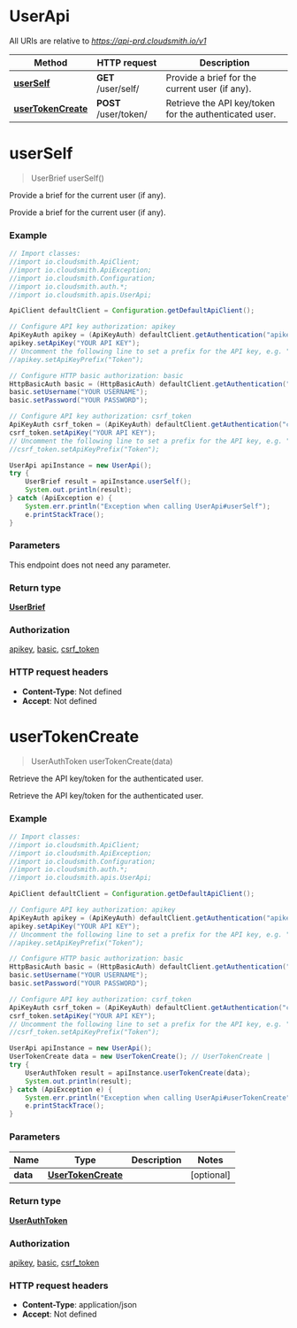 # UserApi

All URIs are relative to *https://api-prd.cloudsmith.io/v1*

Method | HTTP request | Description
------------- | ------------- | -------------
[**userSelf**](UserApi.md#userSelf) | **GET** /user/self/ | Provide a brief for the current user (if any).
[**userTokenCreate**](UserApi.md#userTokenCreate) | **POST** /user/token/ | Retrieve the API key/token for the authenticated user.


<a name="userSelf"></a>
# **userSelf**
> UserBrief userSelf()

Provide a brief for the current user (if any).

Provide a brief for the current user (if any).

### Example
```java
// Import classes:
//import io.cloudsmith.ApiClient;
//import io.cloudsmith.ApiException;
//import io.cloudsmith.Configuration;
//import io.cloudsmith.auth.*;
//import io.cloudsmith.apis.UserApi;

ApiClient defaultClient = Configuration.getDefaultApiClient();

// Configure API key authorization: apikey
ApiKeyAuth apikey = (ApiKeyAuth) defaultClient.getAuthentication("apikey");
apikey.setApiKey("YOUR API KEY");
// Uncomment the following line to set a prefix for the API key, e.g. "Token" (defaults to null)
//apikey.setApiKeyPrefix("Token");

// Configure HTTP basic authorization: basic
HttpBasicAuth basic = (HttpBasicAuth) defaultClient.getAuthentication("basic");
basic.setUsername("YOUR USERNAME");
basic.setPassword("YOUR PASSWORD");

// Configure API key authorization: csrf_token
ApiKeyAuth csrf_token = (ApiKeyAuth) defaultClient.getAuthentication("csrf_token");
csrf_token.setApiKey("YOUR API KEY");
// Uncomment the following line to set a prefix for the API key, e.g. "Token" (defaults to null)
//csrf_token.setApiKeyPrefix("Token");

UserApi apiInstance = new UserApi();
try {
    UserBrief result = apiInstance.userSelf();
    System.out.println(result);
} catch (ApiException e) {
    System.err.println("Exception when calling UserApi#userSelf");
    e.printStackTrace();
}
```

### Parameters
This endpoint does not need any parameter.

### Return type

[**UserBrief**](UserBrief.md)

### Authorization

[apikey](../README.md#apikey), [basic](../README.md#basic), [csrf_token](../README.md#csrf_token)

### HTTP request headers

 - **Content-Type**: Not defined
 - **Accept**: Not defined

<a name="userTokenCreate"></a>
# **userTokenCreate**
> UserAuthToken userTokenCreate(data)

Retrieve the API key/token for the authenticated user.

Retrieve the API key/token for the authenticated user.

### Example
```java
// Import classes:
//import io.cloudsmith.ApiClient;
//import io.cloudsmith.ApiException;
//import io.cloudsmith.Configuration;
//import io.cloudsmith.auth.*;
//import io.cloudsmith.apis.UserApi;

ApiClient defaultClient = Configuration.getDefaultApiClient();

// Configure API key authorization: apikey
ApiKeyAuth apikey = (ApiKeyAuth) defaultClient.getAuthentication("apikey");
apikey.setApiKey("YOUR API KEY");
// Uncomment the following line to set a prefix for the API key, e.g. "Token" (defaults to null)
//apikey.setApiKeyPrefix("Token");

// Configure HTTP basic authorization: basic
HttpBasicAuth basic = (HttpBasicAuth) defaultClient.getAuthentication("basic");
basic.setUsername("YOUR USERNAME");
basic.setPassword("YOUR PASSWORD");

// Configure API key authorization: csrf_token
ApiKeyAuth csrf_token = (ApiKeyAuth) defaultClient.getAuthentication("csrf_token");
csrf_token.setApiKey("YOUR API KEY");
// Uncomment the following line to set a prefix for the API key, e.g. "Token" (defaults to null)
//csrf_token.setApiKeyPrefix("Token");

UserApi apiInstance = new UserApi();
UserTokenCreate data = new UserTokenCreate(); // UserTokenCreate | 
try {
    UserAuthToken result = apiInstance.userTokenCreate(data);
    System.out.println(result);
} catch (ApiException e) {
    System.err.println("Exception when calling UserApi#userTokenCreate");
    e.printStackTrace();
}
```

### Parameters

Name | Type | Description  | Notes
------------- | ------------- | ------------- | -------------
 **data** | [**UserTokenCreate**](UserTokenCreate.md)|  | [optional]

### Return type

[**UserAuthToken**](UserAuthToken.md)

### Authorization

[apikey](../README.md#apikey), [basic](../README.md#basic), [csrf_token](../README.md#csrf_token)

### HTTP request headers

 - **Content-Type**: application/json
 - **Accept**: Not defined

